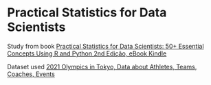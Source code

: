 # Practical Statistics for Data Scientists

Study from book [Practical Statistics for Data Scientists: 50+ Essential Concepts Using R and Python 2nd Edição, eBook Kindle](https://www.amazon.com/Practical-Statistics-Data-Scientists-Essential-ebook-dp-B08712TT3F/dp/B08712TT3F/ref=mt_other?currency=BRL&ie=UTF8&language=pt_BR&me=&qid=1632872209)

Dataset used
[2021 Olympics in Tokyo, Data about Athletes, Teams, Coaches, Events](https://www.kaggle.com/arjunprasadsarkhel/2021-olympics-in-tokyo)
